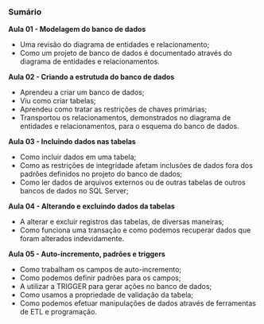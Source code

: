 ### Sumário

**Aula 01 - Modelagem do banco de dados**

- Uma revisão do diagrama de entidades e relacionamento;
- Como um projeto de banco de dados é documentado através do diagrama de entidades e relacionamentos.

**Aula 02 - Criando a estrutuda do banco de dados**

- Aprendeu a criar um banco de dados;
- Viu como criar tabelas;
- Aprendeu como tratar as restrições de chaves primárias;
- Transportou os relacionamentos, demonstrados no diagrama de entidades e relacionamentos, para o esquema do banco de dados.

**Aula 03 - Incluindo dados nas tabelas**

- Como incluir dados em uma tabela;
- Como as restrições de integridade afetam inclusões de dados fora dos padrões definidos no projeto do banco de dados;
- Como ler dados de arquivos externos ou de outras tabelas de outros bancos de dados no SQL Server;

**Aula 04 - Alterando e excluindo dados da tabelas**

- A alterar e excluir registros das tabelas, de diversas maneiras;
- Como funciona uma transação e como podemos recuperar dados que foram alterados indevidamente.

**Aula 05 - Auto-incremento, padrões e triggers**

- Como trabalham os campos de auto-incremento;
- Como podemos definir padrões para os campos;
- A utilizar a TRIGGER para gerar ações no banco de dados;
- Como usamos a propriedade de validação da tabela;
- Como podemos efetuar manipulações de dados através de ferramentas de ETL e programação.
